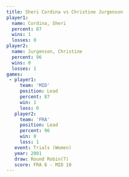 ```yaml
---
title: Sheri Cordina vs Christine Jurgenson
player1:                    
  name: Cordina, Sheri      
  percent: 87               
  wins: 1                   
  losses: 0                 
player2:                    
  name: Jurgenson, Christine
  percent: 96               
  wins: 0                   
  losses: 1                 
games:
 - player1:        
     team: 'MID'   
     position: Lead
     percent: 87   
     win: 1        
     loss: 0       
   player2:        
     team: 'FRA'   
     position: Lead
     percent: 96   
     win: 0        
     loss: 1       
   event: Trials (Women)
   year: 2001           
   draw: Round Robin(7) 
   score: FRA 6 - MID 10
---
```

